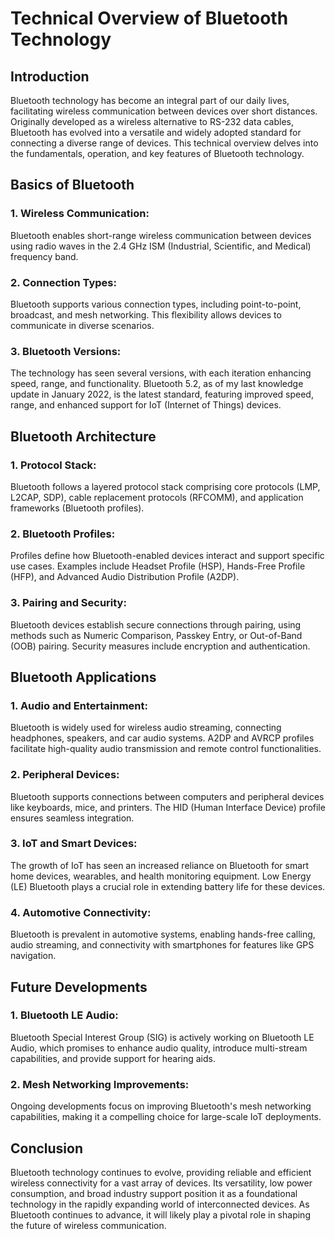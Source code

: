 # Technical Overview of Bluetooth Technology

## Introduction

Bluetooth technology has become an integral part of our daily lives, facilitating wireless communication between devices over short distances. Originally developed as a wireless alternative to RS-232 data cables, Bluetooth has evolved into a versatile and widely adopted standard for connecting a diverse range of devices. This technical overview delves into the fundamentals, operation, and key features of Bluetooth technology.

## Basics of Bluetooth

### 1. **Wireless Communication:**
   Bluetooth enables short-range wireless communication between devices using radio waves in the 2.4 GHz ISM (Industrial, Scientific, and Medical) frequency band.

### 2. **Connection Types:**
   Bluetooth supports various connection types, including point-to-point, broadcast, and mesh networking. This flexibility allows devices to communicate in diverse scenarios.

### 3. **Bluetooth Versions:**
   The technology has seen several versions, with each iteration enhancing speed, range, and functionality. Bluetooth 5.2, as of my last knowledge update in January 2022, is the latest standard, featuring improved speed, range, and enhanced support for IoT (Internet of Things) devices.

## Bluetooth Architecture

### 1. **Protocol Stack:**
   Bluetooth follows a layered protocol stack comprising core protocols (LMP, L2CAP, SDP), cable replacement protocols (RFCOMM), and application frameworks (Bluetooth profiles).

### 2. **Bluetooth Profiles:**
   Profiles define how Bluetooth-enabled devices interact and support specific use cases. Examples include Headset Profile (HSP), Hands-Free Profile (HFP), and Advanced Audio Distribution Profile (A2DP).

### 3. **Pairing and Security:**
   Bluetooth devices establish secure connections through pairing, using methods such as Numeric Comparison, Passkey Entry, or Out-of-Band (OOB) pairing. Security measures include encryption and authentication.

## Bluetooth Applications

### 1. **Audio and Entertainment:**
   Bluetooth is widely used for wireless audio streaming, connecting headphones, speakers, and car audio systems. A2DP and AVRCP profiles facilitate high-quality audio transmission and remote control functionalities.

### 2. **Peripheral Devices:**
   Bluetooth supports connections between computers and peripheral devices like keyboards, mice, and printers. The HID (Human Interface Device) profile ensures seamless integration.

### 3. **IoT and Smart Devices:**
   The growth of IoT has seen an increased reliance on Bluetooth for smart home devices, wearables, and health monitoring equipment. Low Energy (LE) Bluetooth plays a crucial role in extending battery life for these devices.

### 4. **Automotive Connectivity:**
   Bluetooth is prevalent in automotive systems, enabling hands-free calling, audio streaming, and connectivity with smartphones for features like GPS navigation.

## Future Developments

### 1. **Bluetooth LE Audio:**
   Bluetooth Special Interest Group (SIG) is actively working on Bluetooth LE Audio, which promises to enhance audio quality, introduce multi-stream capabilities, and provide support for hearing aids.

### 2. **Mesh Networking Improvements:**
   Ongoing developments focus on improving Bluetooth's mesh networking capabilities, making it a compelling choice for large-scale IoT deployments.

## Conclusion

Bluetooth technology continues to evolve, providing reliable and efficient wireless connectivity for a vast array of devices. Its versatility, low power consumption, and broad industry support position it as a foundational technology in the rapidly expanding world of interconnected devices. As Bluetooth continues to advance, it will likely play a pivotal role in shaping the future of wireless communication.
